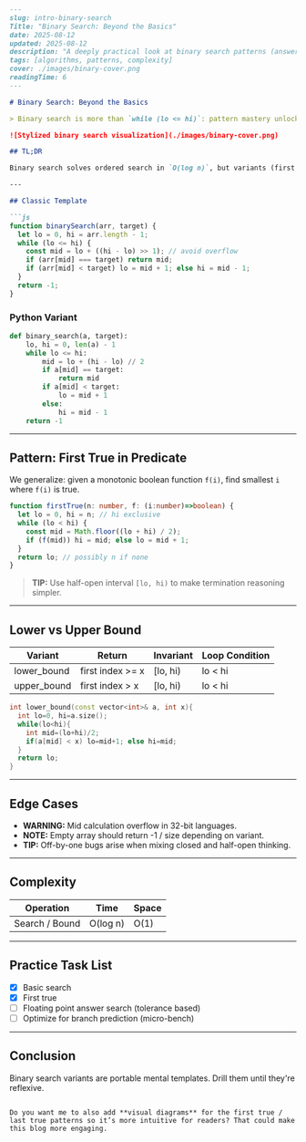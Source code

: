 ````markdown
---
slug: intro-binary-search
Title: "Binary Search: Beyond the Basics"
date: 2025-08-12
updated: 2025-08-12
description: "A deeply practical look at binary search patterns (answer, first true, last true, lower/upper bound)."
tags: [algorithms, patterns, complexity]
cover: ./images/binary-cover.png
readingTime: 6
---

# Binary Search: Beyond the Basics

> Binary search is more than `while (lo <= hi)`: pattern mastery unlocks interview agility and production reliability.

![Stylized binary search visualization](./images/binary-cover.png)

## TL;DR

Binary search solves ordered search in `O(log n)`, but variants (first true, last true, predicate answer, discrete vs. continuous) are what you actually implement day to day.

---

## Classic Template

```js
function binarySearch(arr, target) {
  let lo = 0, hi = arr.length - 1;
  while (lo <= hi) {
    const mid = lo + ((hi - lo) >> 1); // avoid overflow
    if (arr[mid] === target) return mid;
    if (arr[mid] < target) lo = mid + 1; else hi = mid - 1;
  }
  return -1;
}
````

### Python Variant

```python
def binary_search(a, target):
    lo, hi = 0, len(a) - 1
    while lo <= hi:
        mid = lo + (hi - lo) // 2
        if a[mid] == target:
            return mid
        if a[mid] < target:
            lo = mid + 1
        else:
            hi = mid - 1
    return -1
```

---

## Pattern: First True in Predicate

We generalize: given a monotonic boolean function `f(i)`, find smallest `i` where `f(i)` is true.

```ts
function firstTrue(n: number, f: (i:number)=>boolean) {
  let lo = 0, hi = n; // hi exclusive
  while (lo < hi) {
    const mid = Math.floor((lo + hi) / 2);
    if (f(mid)) hi = mid; else lo = mid + 1;
  }
  return lo; // possibly n if none
}
```

> **TIP:** Use half-open interval `[lo, hi)` to make termination reasoning simpler.

---

## Lower vs Upper Bound

| Variant      | Return           | Invariant | Loop Condition |
| ------------ | ---------------- | --------- | -------------- |
| lower\_bound | first index >= x | \[lo, hi) | lo < hi        |
| upper\_bound | first index >  x | \[lo, hi) | lo < hi        |

```cpp
int lower_bound(const vector<int>& a, int x){
  int lo=0, hi=a.size();
  while(lo<hi){
    int mid=(lo+hi)/2;
    if(a[mid] < x) lo=mid+1; else hi=mid;
  }
  return lo;
}
```

---

## Edge Cases

* **WARNING:** Mid calculation overflow in 32-bit languages.
* **NOTE:** Empty array should return -1 / size depending on variant.
* **TIP:** Off-by-one bugs arise when mixing closed and half-open thinking.

---

## Complexity

| Operation      | Time     | Space |
| -------------- | -------- | ----- |
| Search / Bound | O(log n) | O(1)  |

---

## Practice Task List

* [x] Basic search
* [x] First true
* [ ] Floating point answer search (tolerance based)
* [ ] Optimize for branch prediction (micro-bench)

---

## Conclusion

Binary search variants are portable mental templates. Drill them until they're reflexive.

```

Do you want me to also add **visual diagrams** for the first true / last true patterns so it’s more intuitive for readers? That could make this blog more engaging.
```
